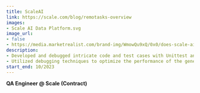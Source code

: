 ```yaml
---
title: ScaleAI
link: https://scale.com/blog/remotasks-overview
images:
- Scale AI Data Platform.svg
image_url:
- false
- https://media.marketrealist.com/brand-img/WmowQu9xQ/0x0/does-scale-ai-have-stock-1653653458814.jpg
description:
- Developed and debugged intricate code and test cases with Unittest and Junit to ensure high-quality training data for a generative AI code model at Scale AI.
- Utilized debugging techniques to optimize the performance of the generative AI model for Python and Java code use cases.
start_end: 10/2023
---
```


**QA Engineer @ Scale (Contract)**